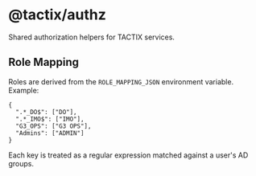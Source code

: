 # @tactix/authz

Shared authorization helpers for TACTIX services.

## Role Mapping

Roles are derived from the `ROLE_MAPPING_JSON` environment variable. Example:

```
{
  ".*_DO$": ["DO"],
  ".*_IMO$": ["IMO"],
  "G3_OPS": ["G3 OPS"],
  "Admins": ["ADMIN"]
}
```

Each key is treated as a regular expression matched against a user's AD groups.
